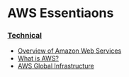 # AWS Essentiaons

### [Technical](technical/README.md)
* [Overview of Amazon Web Services](https://docs.aws.amazon.com/pdfs/whitepapers/latest/aws-overview/aws-overview.pdf)
* [What is AWS?](technical/what-is-aws.md)
* [AWS Global Infrastructure](technical/global-infrastructure.md)